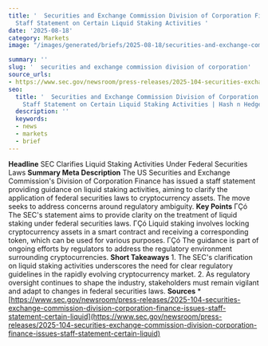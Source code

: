 ```yaml
---
title: '  Securities and Exchange Commission Division of Corporation Finance Issues
  Staff Statement on Certain Liquid Staking Activities '
date: '2025-08-18'
category: Markets
image: "/images/generated/briefs/2025-08-18/securities-and-exchange-commission-division-of-corporation.svg"

summary: ''
slug: '  securities and exchange commission division of corporation'
source_urls:
- https://www.sec.gov/newsroom/press-releases/2025-104-securities-exchange-commission-division-corporation-finance-issues-staff-statement-certain-liquid
seo:
  title: '  Securities and Exchange Commission Division of Corporation Finance Issues
    Staff Statement on Certain Liquid Staking Activities | Hash n Hedge'
  description: ''
  keywords:
  - news
  - markets
  - brief
---
```


**Headline** SEC Clarifies Liquid Staking Activities Under Federal Securities Laws  **Summary Meta Description** The US Securities and Exchange Commission's Division of Corporation Finance has issued a staff statement providing guidance on liquid staking activities, aiming to clarify the application of federal securities laws to cryptocurrency assets. The move seeks to address concerns around regulatory ambiguity.  **Key Points**  ΓÇó The SEC's statement aims to provide clarity on the treatment of liquid staking under federal securities laws. ΓÇó Liquid staking involves locking cryptocurrency assets in a smart contract and receiving a corresponding token, which can be used for various purposes. ΓÇó The guidance is part of ongoing efforts by regulators to address the regulatory environment surrounding cryptocurrencies.  **Short Takeaways**  1. The SEC's clarification on liquid staking activities underscores the need for clear regulatory guidelines in the rapidly evolving cryptocurrency market. 2. As regulatory oversight continues to shape the industry, stakeholders must remain vigilant and adapt to changes in federal securities laws.  **Sources** * [https://www.sec.gov/newsroom/press-releases/2025-104-securities-exchange-commission-division-corporation-finance-issues-staff-statement-certain-liquid](https://www.sec.gov/newsroom/press-releases/2025-104-securities-exchange-commission-division-corporation-finance-issues-staff-statement-certain-liquid) 

